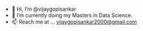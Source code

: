 - 👋 Hi, I’m @vijaygopisankar
- 🌱 I’m currently doing my Masters in Data Science.
- 📫 Reach me at ... vijaygopisankar2000@gmail.com


<!---
vijaygopisankar/vijaygopisankar is a ✨ special ✨ repository because its `README.md` (this file) appears on your GitHub profile.
You can click the Preview link to take a look at your changes.
--->
